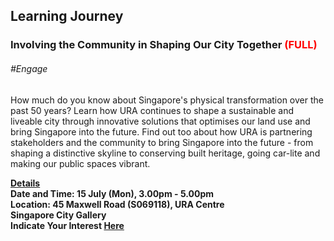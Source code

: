 <!-- ---
title: 'Learning Festival 1-19 July 2019'
permalink: /events/learning-journeys/event-details/LJ_ItCiSOCT
breadcrumb: 'Learning Journey'

--- -->


## Learning Journey 
### Involving the Community in Shaping Our City Together <font color="red"> (FULL)</font>

###### _#Engage_

How much do you know about Singapore's physical transformation over the past 50 years? Learn how URA continues to shape a sustainable and liveable city through innovative solutions that optimises our land use and bring Singapore into the future. Find out too about how URA is partnering stakeholders and the community to bring Singapore into the future - from shaping a distinctive skyline to conserving built heritage, going car-lite and making our public spaces vibrant.

<b><u>Details</u><br>
**Date and Time: 15 July (Mon), 3.00pm - 5.00pm** <br>
**Location: 45 Maxwell Road (S069118), URA Centre<br>Singapore City Gallery** <br>
**Indicate Your Interest [Here](https://www.eventbrite.sg/e/involving-the-community-in-shaping-our-city-together-tickets-61090559508)** 

